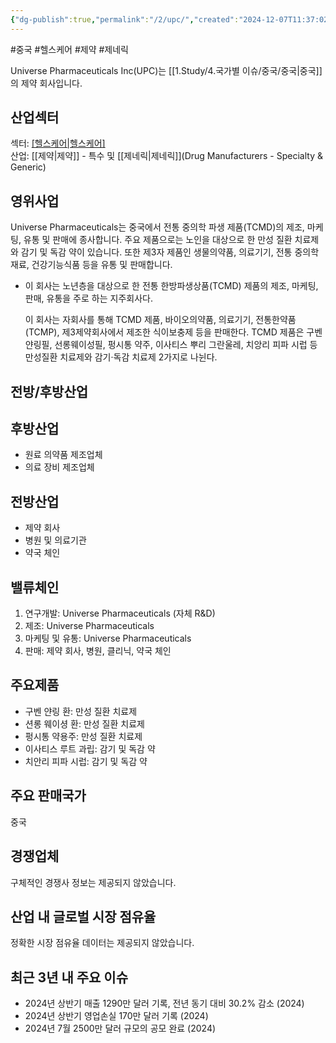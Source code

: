 ```yaml
---
{"dg-publish":true,"permalink":"/2/upc/","created":"2024-12-07T11:37:02.030+09:00","updated":"2025-07-29T21:37:05.331+09:00"}
---
```


#중국 #헬스케어 #제약 #제네릭

Universe Pharmaceuticals Inc(UPC)는 [[1.Study/4.국가별 이슈/중국/중국\|중국]]의 제약 회사입니다.

## 산업섹터

섹터: [[헬스케어\|헬스케어]](Healthcare)  
산업: [[제약\|제약]] - 특수 및 [[제네릭\|제네릭]](Drug Manufacturers - Specialty & Generic)

## 영위사업

Universe Pharmaceuticals는 중국에서 전통 중의학 파생 제품(TCMD)의 제조, 마케팅, 유통 및 판매에 종사합니다. 주요 제품으로는 노인을 대상으로 한 만성 질환 치료제와 감기 및 독감 약이 있습니다. 또한 제3자 제품인 생물의약품, 의료기기, 전통 중의학 재료, 건강기능식품 등을 유통 및 판매합니다.

- 이 회사는 노년층을 대상으로 한 전통 한방파생상품(TCMD) 제품의 제조, 마케팅, 판매, 유통을 주로 하는 지주회사다.  
  
  이 회사는 자회사를 통해 TCMD 제품, 바이오의약품, 의료기기, 전통한약품(TCMP), 제3제약회사에서 제조한 식이보충제 등을 판매한다.  TCMD 제품은 구벤 얀링필, 선롱웨이성필, 펑시통 약주, 이사티스 뿌리 그란울레, 치앙리 피파 시럽 등 만성질환 치료제와 감기·독감 치료제 2가지로 나뉜다.  


## 전방/후방산업

## 후방산업

- 원료 의약품 제조업체
- 의료 장비 제조업체

## 전방산업

- 제약 회사
- 병원 및 의료기관
- 약국 체인

## 밸류체인

1. 연구개발: Universe Pharmaceuticals (자체 R&D)
2. 제조: Universe Pharmaceuticals
3. 마케팅 및 유통: Universe Pharmaceuticals
4. 판매: 제약 회사, 병원, 클리닉, 약국 체인

## 주요제품

- 구벤 얀링 환: 만성 질환 치료제
- 션롱 웨이셩 환: 만성 질환 치료제
- 펑시통 약용주: 만성 질환 치료제
- 이사티스 루트 과립: 감기 및 독감 약
- 치안리 피파 시럽: 감기 및 독감 약

## 주요 판매국가

중국

## 경쟁업체

구체적인 경쟁사 정보는 제공되지 않았습니다.

## 산업 내 글로벌 시장 점유율

정확한 시장 점유율 데이터는 제공되지 않았습니다.

## 최근 3년 내 주요 이슈

- 2024년 상반기 매출 1290만 달러 기록, 전년 동기 대비 30.2% 감소 (2024)
- 2024년 상반기 영업손실 170만 달러 기록 (2024)
- 2024년 7월 2500만 달러 규모의 공모 완료 (2024)